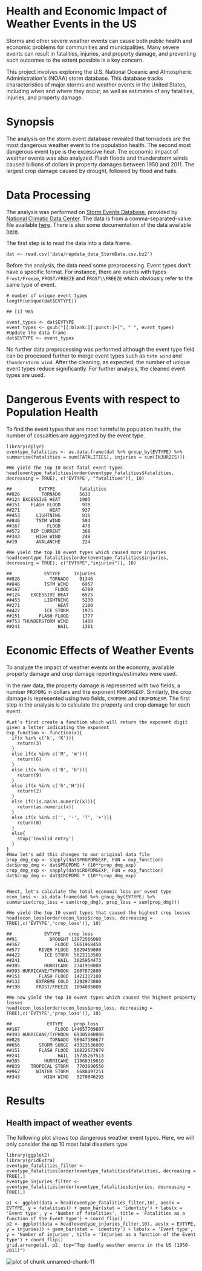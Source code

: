 Health and Economic Impact of Weather Events in the US
======================================================


Storms and other severe weather events can cause both public health and economic
problems for communities and municipalities. Many severe events can result in
fatalities, injuries, and property damage, and preventing such outcomes to the extent
possible is a key concern.

This project involves exploring the U.S. National Oceanic and Atmospheric
Administration's (NOAA) storm database. This database tracks characteristics of major
storms and weather events in the United States, including when and where they occur, as
well as estimates of any fatalities, injuries, and property damage.

Synopsis
========

The analysis on the storm event database revealed that tornadoes are the most
dangerous weather event to the population health. The second most dangerous
event type is the excessive heat. The economic impact of weather events was
also analyzed. Flash floods and thunderstorm winds caused billions of dollars
in property damages between 1950 and 2011. The largest crop damage caused by
drought, followed by flood and hails.


Data Processing
===============

The analysis was performed on
[Storm Events Database](http://www.ncdc.noaa.gov/stormevents/ftp.jsp), provided by
[National Climatic Data Center](http://www.ncdc.noaa.gov/). The data is from a comma-separated-value file available
[here](https://d396qusza40orc.cloudfront.net/repdata%2Fdata%2FStormData.csv.bz2).
There is also some documentation of the data available
[here](https://d396qusza40orc.cloudfront.net/repdata%2Fpeer2_doc%2Fpd01016005curr.pdf).

The first step is to read the data into a data frame.


```{r}
dat <- read.csv('data/repdata_data_StormData.csv.bz2')
```
Before the analysis, the data need some preprocessing. Event types don't have a
specific format. For instance, there are events with types `Frost/Freeze`,
`FROST/FREEZE` and `FROST\\FREEZE` which obviously refer to the same type of
event.



```{r}
# number of unique event types
length(unique(dat$EVTYPE))
```

```
## [1] 985
```

```{r}
event_types <- dat$EVTYPE
event_types <- gsub("[[:blank:][:punct:]+]", " ", event_types)
#Update the data frame
dat$EVTYPE <- event_types

```
No further data preprocessing was performed although the event type field can be
processed further to merge event types such as `tstm wind` and `thunderstorm wind`. 
After the cleaning, as expected, the number of unique event types reduce
significantly. For further analysis, the cleaned event types are used.


Dangerous Events with respect to Population Health
================================================

To find the event types that are most harmful to population health, the number
of casualties are aggregated by the event type.

```{r}
library(dplyr)
eventype_fatalities <- as.data.frame(dat %>% group_by(EVTYPE) %>% summarise(fatalities = sum(FATALITIES), injuries = sum(INJURIES)))
```
```{r}
#We yield the top 10 most fatal event types
head(eventype_fatalities[order(eventype_fatalities$fatalities, decreasing = TRUE), c('EVTYPE', "fatalities")], 10)
```
```
##          EVTYPE         fatalities
##826        TORNADO       5633
##124 EXCESSIVE HEAT       1903
##151    FLASH FLOOD        978
##271           HEAT        937
##453      LIGHTNING        816
##846      TSTM WIND        504
##167          FLOOD        470
##572    RIP CURRENT        368
##343      HIGH WIND        248
##19       AVALANCHE        224
```
```{r}
#We yield the top 10 event types which caused more injuries
head(eventype_fatalities[order(eventype_fatalities$injuries, decreasing = TRUE), c("EVTYPE","injuries")], 10)
```
```
##            EVTYPE     injuries
##826           TORNADO    91346
##846         TSTM WIND     6957
##167             FLOOD     6789
##124    EXCESSIVE HEAT     6525
##453         LIGHTNING     5230
##271              HEAT     2100
##422         ICE STORM     1975
##151       FLASH FLOOD     1777
##753 THUNDERSTORM WIND     1488
##241              HAIL     1361
```
Economic Effects of Weather Events
==================================

To analyze the impact of weather events on the economy, available property
damage and crop damage reportings/estimates were used.

In the raw data, the property damage is represented with two fields, a number
`PROPDMG` in dollars and the exponent `PROPDMGEXP`. Similarly, the crop damage
is represented using two fields, `CROPDMG` and `CROPDMGEXP`. The first step in the
analysis is to calculate the property and crop damage for each event.
```{r}
#Let's first create a function which will return the exponent digit given a letter indicating the exponent
exp_function <- function(x){
  if(x %in% c('k', 'K')){
    return(3)
  }
  else if(x %in% c('M', 'm')){
    return(6)
  }
  else if(x %in% c('B', 'b')){
    return(9)
  }
  else if(x %in% c('h','H')){
    return(2)
  }
  else if(!is.na(as.numeric(x))){
    return(as.numeric(x))
  }
  else if(x %in% c('', '-', '?', '+')){
    return(0)
  }
  else{
    stop('Invalid entry')
  }
}
#Now let's add this changes to our original data file
prop_dmg_exp <- sapply(dat$PROPDMGEXP, FUN = exp_function)
dat$prop_dmg <- dat$PROPDMG * (10**prop_dmg_exp)
crop_dmg_exp <- sapply(dat$CROPDMGEXP, FUN = exp_function)
dat$crop_dmg <- dat$CROPDMG * (10**crop_dmg_exp)


#Next, let's calculate the total economic loss per event type
econ_loss <- as.data.frame(dat %>% group_by(EVTYPE) %>% summarise(crop_loss = sum(crop_dmg), prop_loss = sum(prop_dmg)))
```
```{r}
#We yield the top 10 event types that caused the highest crop losses
head(econ_loss[order(econ_loss$crop_loss, decreasing = TRUE),c('EVTYPE','crop_loss')], 10)
```
```
##            EVTYPE   crop_loss
##91            DROUGHT 13972566000
##167             FLOOD  5661968450
##577       RIVER FLOOD  5029459000
##422         ICE STORM  5022113500
##241              HAIL  3025954473
##385         HURRICANE  2741910000
##393 HURRICANE/TYPHOON  2607872800
##151       FLASH FLOOD  1421317100
##132      EXTREME COLD  1292973000
##198      FROST/FREEZE  1094086000
```
```{r}
#We now yield the top 10 event types which caused the highest property losses
head(econ_loss[order(econ_loss$prop_loss, decreasing = TRUE),c('EVTYPE','prop_loss')], 10)
```
```
##             EVTYPE    prop_loss
##167             FLOOD 144657709807
##393 HURRICANE/TYPHOON  69305840000
##826           TORNADO  56947380677
##656       STORM SURGE  43323536000
##151       FLASH FLOOD  16822673979
##241              HAIL  15735267513
##385         HURRICANE  11868319010
##839    TROPICAL STORM   7703890550
##962      WINTER STORM   6688497251
##343         HIGH WIND   5270046295
```
Results
=======

Health impact of weather events
-------------------------------

The following plot shows top dangerous weather event types. Here, we will only consider the op 10 most fatal disasters type
```{r}
library(ggplot2)
library(gridExtra)
eventype_fatalities_filter <- eventype_fatalities[order(eventype_fatalities$fatalities, decreasing = TRUE),]
eventype_injuries_filter <- eventype_fatalities[order(eventype_fatalities$injuries, decreasing = TRUE),]

p1 <- ggplot(data = head(eventype_fatalities_filter,10), aes(x = EVTYPE, y = fatalities)) + geom_bar(stat = 'identity') + labs(x = 'Event type', y = 'Number of fatalities', title = 'Fatalities as a function of the Event type') + coord_flip()
p2 <- ggplot(data = head(eventype_injuries_filter,10), aes(x = EVTYPE, y = injuries)) + geom_bar(stat = 'identity') + labs(x = 'Event type', y = 'Number of injuries', title = 'Injuries as a function of the Event type') + coord_flip()
grid.arrange(p1, p2, top="Top deadly weather events in the US (1950-2011)")
```
![plot of chunk unnamed-chunk-11](figures/top_deadly_weather_events.png) 
